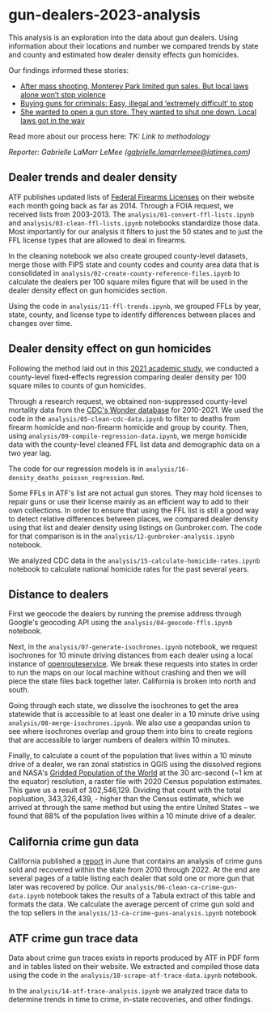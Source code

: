 # gun-dealers-2023-analysis

This analysis is an exploration into the data about gun dealers. Using information about their locations and number we compared trends by state and county and estimated how dealer density effects gun homicides. 

Our findings informed these stories:
- [After mass shooting, Monterey Park limited gun sales. But local laws alone won’t stop violence](https://www.latimes.com/california/story/2023-12-07/gun-dealers-story-1-restrictions)
- [Buying guns for criminals: Easy, illegal and ‘extremely difficult’ to stop](https://www.latimes.com/california/story/2023-12-07/gun-dealers-story-2-straw-purchases)
- [She wanted to open a gun store. They wanted to shut one down. Local laws got in the way](https://www.latimes.com/california/story/2023-12-07/second-gun-dealers-story)

Read more about our process here: _TK: Link to methodology_

_Reporter: Gabrielle LaMarr LeMee (<gabrielle.lamarrlemee@latimes.com>)_

## Dealer trends and dealer density

ATF publishes updated lists of [Federal Firearms Licenses](https://www.atf.gov/firearms/listing-federal-firearms-licensees) on their website each month going back as far as 2014. Through a FOIA request, we received lists from 2003-2013. The `analysis/01-convert-ffl-lists.ipynb` and `analysis/03-clean-ffl-lists.ipynb` notebooks standardize those data. Most importantly for our analysis it filters to just the 50 states and to just the FFL license types that are allowed to deal in firearms.

In the cleaning notebook we also create grouped county-level datasets, merge those with FIPS state and county codes and county area data that is consolidated in `analysis/02-create-county-reference-files.ipynb` to calculate the dealers per 100 square miles figure that will be used in the dealer density effect on gun homicides section.

Using the code in `analysis/11-ffl-trends.ipynb`, we grouped FFLs by year, state, county, and license type to identify differences between places and changes over time.

## Dealer density effect on gun homicides

Following the method laid out in this [2021 academic study](https://papers.ssrn.com/sol3/papers.cfm?abstract_id=3867782), we conducted a county-level fixed-effects regression comparing dealer density per 100 square miles to counts of gun homicides.  

Through a research request, we obtained non-suppressed county-level mortality data from the [CDC's Wonder database](https://wonder.cdc.gov/Deaths-by-Underlying-Cause.html) for 2010-2021. We used the code in the `analysis/05-clean-cdc-data.ipynb` to filter to deaths from firearm homicide and non-firearm homicide and group by county. Then, using `analysis/09-compile-regression-data.ipynb`, we merge homicide data with the county-level cleaned FFL list data and demographic data on a two year lag.

The code for our regression models is in `analysis/16-density_deaths_poisson_regression.Rmd`.

Some FFLs in ATF's list are not actual gun stores. They may hold licenses to repair guns or use their license mainly as an efficient way to add to their own collections. In order to ensure that using the FFL list is still a good way to detect relative differences between places, we compared dealer density using that list and dealer density using listings on Gunbroker.com. The code for that comparison is in the `analysis/12-gunbroker-analysis.ipynb` notebook.

We analyzed CDC data in the `analysis/15-calculate-homicide-rates.ipynb` notebook to calculate national homicide rates for the past several years.

## Distance to dealers

First we geocode the dealers by running the premise address through Google's geocoding API using the `analysis/04-geocode-ffls.ipynb` notebook.

Next, in the `analysis/07-generate-isochrones.ipynb` notebook, we request isochrones for 10 minute driving distances from each dealer using a local instance of [openrouteservice](https://openrouteservice.org/). We break these requests into states in order to run the maps on our local machine without crashing and then we will piece the state files back together later. California is broken into north and south.

Going through each state, we dissolve the isochrones to get the area statewide that is accessible to at least one dealer in a 10 minute drive using `analysis/08-merge-isochrones.ipynb`. We also use a geopandas union to see where isochrones overlap and group them into bins to create regions that are accessible to larger numbers of dealers within 10 minutes.

Finally, to calculate a count of the population that lives within a 10 minute drive of a dealer, we ran zonal statistics in QGIS using the dissolved regions and NASA's [Gridded Population of the World](https://sedac.ciesin.columbia.edu/data/set/gpw-v4-population-count-rev11) at the 30 arc-second (~1 km at the equator) resolution, a raster file with 2020 Census population estimates. This gave us a result of 302,546,129. Dividing that count with the total popluation, 343,326,439, - higher than the Census estimate, which we arrived at through the same method but using the entire United States – we found that 88% of the population lives within a 10 minute drive of a dealer.

## California crime gun data

California published a [report](https://oag.ca.gov/system/files/attachments/press-docs/AB%201191%20Crime%20Gun%20Report.pdf) in June that contains an analysis of crime guns sold and recovered within the state from 2010 through 2022. At the end are several pages of a table listing each dealer that sold one or more gun that later was recovered by police. Our `analysis/06-clean-ca-crime-gun-data.ipynb` notebook takes the results of a Tabula extract of this table and formats the data. We calculate the average percent of crime gun sold and the top sellers in the `analysis/13-ca-crime-guns-analysis.ipynb` notebook

## ATF crime gun trace data

Data about crime gun traces exists in reports produced by ATF in PDF form and in tables listed on their website. We extracted and compiled those data using the code in the `analysis/10-scrape-atf-trace-data.ipynb` notebook.

In the `analysis/14-atf-trace-analysis.ipynb` we analyzed trace data to determine trends in time to crime, in-state recoveries, and other findings. 
